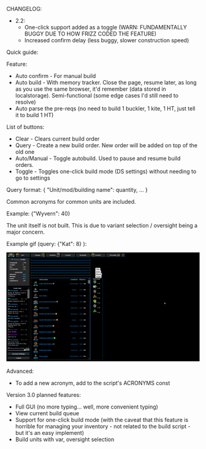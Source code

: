 CHANGELOG:

* 2.2: 
	* One-click support added as a toggle (WARN: FUNDAMENTALLY BUGGY DUE TO HOW FRIZZ CODED THE FEATURE)
	* Increased confirm delay (less buggy, slower construction speed)

Quick guide:

Feature:
* Auto confirm - For manual build
* Auto build - With memory tracker. Close the page, resume later, as long as you use the same browser, it'd remember (data stored in localstorage). Semi-functional (some edge cases I'd still need to resolve)
* Auto parse the pre-reqs (no need to build 1 buckler, 1 kite, 1 HT, just tell it to build 1 HT)


List of buttons:
* Clear - Clears current build order
* Query - Create a new build order. New order will be added on top of the old one
* Auto/Manual - Toggle autobuild. Used to pause and resume build orders.
* Toggle - Toggles one-click build mode (DS settings) without needing to go to settings

Query format:
{
	"Unit/mod/building name": quantity,
	...
}


Common acronyms for common units are included.

Example:
{"Wyvern": 40}

The unit itself is not built. This is due to variant selection / oversight being a major concern.

Example gif (query: {"Kat": 8} ):

![Alt Text](https://github.com/LN-24111/dropshock-scripts/blob/main/building_script/tutorial.gif)

Advanced:
* To add a new acronym, add to the script's ACRONYMS const

Version 3.0 planned features:
* Full GUI (no more typing... well, more convenient typing)
* View current build queue
* Support for one-click build mode (with the caveat that this feature is horrible for managing your inventory - not related to the build script - but it's an easy implement)
* Build units with var, oversight selection
